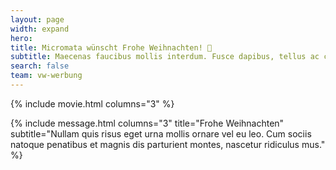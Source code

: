 ```yaml
---
layout: page
width: expand
hero:
title: Micromata wünscht Frohe Weihnachten! 🎄
subtitle: Maecenas faucibus mollis interdum. Fusce dapibus, tellus ac cursus commodo, tortor mauris condimentum nibh, ut fermentum massa justo sit amet risus.
search: false
team: vw-werbung
---
```


{% include movie.html columns="3" %}

{% include message.html columns="3" title="Frohe Weihnachten" subtitle="Nullam quis risus eget urna mollis ornare vel eu leo. Cum sociis natoque penatibus et magnis dis parturient montes, nascetur ridiculus mus." %}
